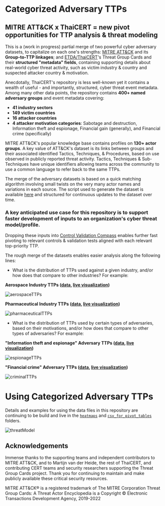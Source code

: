 # Categorized Adversary TTPs

## MITRE ATT&CK x ThaiCERT = new pivot opportunities for TTP analysis & threat modeling

This is a (work in progress) partial merge of two powerful cyber adversary datasets, to capitalize on each one's strengths: [MITRE ATT&CK](https://attack.mitre.org/) and its **Group-to-TTP linkages**; and [ETDA/ThaiCERT](https://apt.etda.or.th/cgi-bin/aptgroups.cgi)'s Threat Group Cards and their **structured "metadata" fields**, containing supporting details about real-world cyber threat activity, such as victim industry & country and suspected attacker country & motivation.

Anecdotally, ThaiCERT's repository is less well-known yet it contains a wealth of useful - and importantly, structured, cyber threat event metadata. Among many other data points, the repository contains **400+ named adversary groups** and event metadata covering:

* **41 industry sectors**
* **149 victim countries**
* **16 attacker countries**
* **4 attacker motivation categories**: Sabotage and destruction, Information theft and espionage, Financial gain (generally), and Financial crime (specifically)

MITRE ATT&CK's popular knowledge base contains profiles on **130+ actor groups**. A key value of ATT&CK's dataset is its links between groups and their associated identified Tactics, Techniques, & Procedures, based on use observed in publicly reported threat activity. Tactics, Techniques & Sub-Techniques have unique identifiers allowing teams across the community to use a common language to refer back to the same TTPs.

The merge of the adversary datasets is based on a quick matching algorithm involving small twists on the very many actor names and variations in each source. The script used to generate the dataset is available [here](https://github.com/tropChaud/Categorized-Adversary-TTPs/blob/main/app/ttpCategory.py) and structured for continuous updates to the dataset over time.

### A key anticipated use case for this repository is to support faster development of inputs to an organization's cyber threat model/profile.

Dropping these inputs into [Control Validation Compass](https://controlcompass.github.io/risk) enables further fast pivoting to relevant controls & validation tests aligned with each relevant top-priority TTP.

The rough merge of the datasets enables easier analysis along the following lines:

* What is the distribution of TTPs used against a given industry, and/or how does that compare to other industries? For example:

**Aerospace Industry TTPs ([data](https://github.com/tropChaud/Categorized-Adversary-TTPs/blob/main/docs/heatmaps/industries/Aerospace.json), [live visualization](https://mitre-attack.github.io/attack-navigator/#layerURL=https%3A%2F%2Fraw.githubusercontent.com%2FtropChaud%2FCategorized-Adversary-TTPs%2Fmain%2Fdocs%2Fheatmaps%2Findustries%2FAerospace.json))**

![aerospaceTTPs](https://github.com/tropChaud/Categorized-Adversary-TTPs/blob/main/docs/heatmaps/industries/Aerospace.png)

**Pharmaceutical Industry TTPs ([data](https://github.com/tropChaud/Categorized-Adversary-TTPs/blob/main/docs/heatmaps/industries/Pharmaceutical.json), [live visualization](https://mitre-attack.github.io/attack-navigator/#layerURL=https%3A%2F%2Fraw.githubusercontent.com%2FtropChaud%2FCategorized-Adversary-TTPs%2Fmain%2Fdocs%2Fheatmaps%2Findustries%2FPharmaceutical.json))**

![pharmaceuticalTTPs](https://github.com/tropChaud/Categorized-Adversary-TTPs/blob/main/docs/heatmaps/industries/Pharmaceutical.png)

* What is the distribution of TTPs used by certain types of adversaries, based on their motivations, and/or how does that compare to other types of adversaries? For example:

**"Information theft and espionage" Adversary TTPs ([data](https://github.com/tropChaud/Categorized-Adversary-TTPs/blob/main/docs/heatmaps/motivations/Information%20theft%20and%20espionage.json), [live visualization](https://mitre-attack.github.io/attack-navigator/#layerURL=https%3A%2F%2Fraw.githubusercontent.com%2FtropChaud%2FCategorized-Adversary-TTPs%2Fmain%2Fdocs%2Fheatmaps%2Fmotivations%2FInformation%20theft%20and%20espionage.json))**

![espionageTTPs](https://github.com/tropChaud/Categorized-Adversary-TTPs/blob/main/docs/heatmaps/motivations/Information_theft_and_espionage.png)

**"Financial crime" Adversary TTPs ([data](https://github.com/tropChaud/Categorized-Adversary-TTPs/blob/main/docs/heatmaps/motivations/Financial%20crime.json), [live visualization](https://mitre-attack.github.io/attack-navigator/#layerURL=https%3A%2F%2Fraw.githubusercontent.com%2FtropChaud%2FCategorized-Adversary-TTPs%2Fmain%2Fdocs%2Fheatmaps%2Fmotivations%2FFinancial%20crime.json))**

![criminalTTPs](https://github.com/tropChaud/Categorized-Adversary-TTPs/blob/main/docs/heatmaps/motivations/Financial_crime.png)

# Using Categorized Adversary TTPs

Details and examples for using the data files in this repository are continuing to be build and live in the [<code>heatmaps</code>](https://github.com/tropChaud/Categorized-Adversary-TTPs/tree/main/docs/heatmaps) and [<code>csv_for_pivot_tables</code>](https://github.com/tropChaud/Categorized-Adversary-TTPs/tree/main/docs/csv_for_pivot_tables) folders.

![threatModel](https://raw.githubusercontent.com/tropChaud/Categorized-Adversary-TTPs/main/docs/ttpCategories.png)

## Acknowledgements
Immense thanks to the supporting teams and independent contributors to MITRE ATT&CK, and to Martijn van der Heide, the rest of ThaiCERT, and contributing CERT teams and security researchers supporting the Threat Group Cards project. Thank you for continuing to maintain and make publicly available these critical security resources.

MITRE ATT&CK® is a registered trademark of The MITRE Corporation
Threat Group Cards: A Threat Actor Encyclopedia is a Copyright © Electronic Transactions Development Agency, 2019-2022

